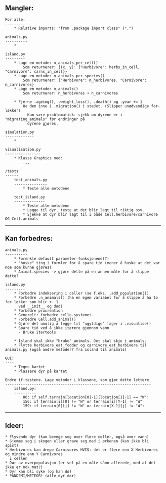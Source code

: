 Mangler:
--------
    For alle:
    ---------
        * Relative imports: "from .package import class" (".")

    animals.py
    ----------
        * 

    island.py
    ---------
        * Lage en metode: n_animals_per_cell()
            Som returnerer: {(x, y): {"Herbivore": herbs_in_cell, "Carnivore": carns_in_cell}}
        * Lage en metode: n_animals_per_species()
            Som returnerer: {"Herbivore": n_herbivores, "Carnivore": n_carnivores}
        * Lage en metode: n_animals()
            Som returnerer: n_herbivores + n_carnivores

        * Fjerne .ageing(), .weight_loss(), .death() og .year += 1
            Ha dem inne i .migration() i stedet. (Slipper unødvendige for-løkker)
            - Kan være problematisk: sjekk om dyrene er i "migrating_animals" før endringer på 
              dyrene gjøres.

    simulation.py
    -------------
        * 

    visualisation.py
    ----------------
        * Klasse Graphics med: 
            ...

    /tests
    ------
        test_animals.py
        ---------------
            * Teste alle metodene

        test_island.py
        --------------
            * Teste alle metodene
            * Legge til dyr, teste at det blir lagt til riktig osv.
            * Sjekke at dyr blir lagt til i både Cell.herbivore/carnivore OG Cell.animals

---------------------------------------------------------------------------------------------------

Kan forbedres:
--------------
    animals.py
    ----------
        * Forenkle default parameter-funksjonene(?)
        * "huske" ting i formler for å spare tid (mener å huske at det var noe som kunne gjøres)
        * Animal.species -> gjøre dette på en annen måte for å slippe dette?

    island.py
    ---------
        * Forbedre indeksering i celler (se f.eks. .add_population())
        * Forbedre .n_animals() (ha en egen variabel for å slippe å ha to for-løkker som blir +- 1
          ved __init__ og død)
        * Forbedre procreation
        * Generelt: forbedre celle-systemet.
        * Forbedre Cell.add_animal()
        * Gjøre det umulig å legge til "ugyldige" fager i .visualise()
        * Spare tid ved å ikke iterere gjennom vann
          - Bruke itertools

        * Island skal ikke "bruke" animals. Det skal skje i animals.
        * Flytte herbivore_eat_fodder og carnivore_eat_herbivore til animals.py (også andre metoder? fra island til animals)

    GUI:
    ----
        * Tegne kartet
        * Plassere dyr på kartet

    Endre if-testene. Lage metoder i klassene, som gjør dette lettere.
    ------------------------------------------------------------------
        island.py:
        ----------
            80: if self.terrain[location[0]-1][location[1]-1] == "W":
            156: if terrain[i][0] != "W" or terrain[i][Y-1] != "W"
            159: if terrain[0][j] != "W" or terrain[X-1][j] != "W":

---------------------------------------------------------------------------------------------------

Ideer:
------
    * Flyvende dyr (kan bevege seg over flere celler, også over vann)
    * Gjemme seg i skogen eller grave seg ned i ørkenen (kan ikke bli spist)
    * Herbivores kan drepe Carnivores HVIS: det er flere enn X Herbivores og mindre enn Y Carnivores
      i cellen
    * Dør av overpopulasjon (er vel på en måte sånn allerede, med at det ikke er nok mat?)
    * Dyr kan bli syke (og kan dø)
    * PANDEMI/METEOR! (alle dyr dør)